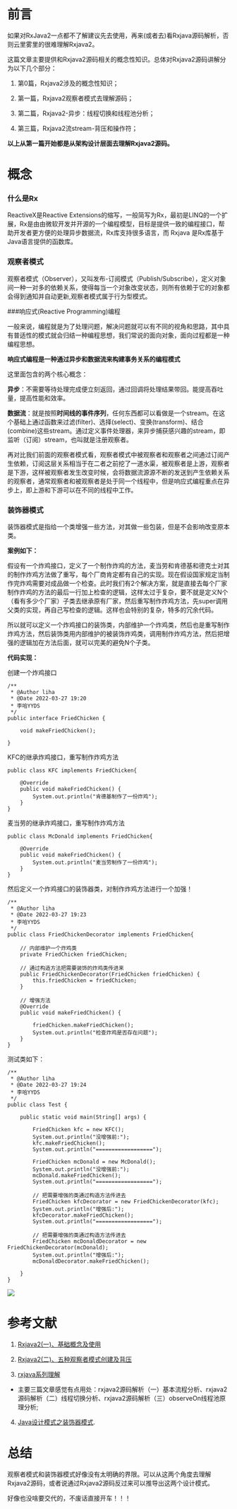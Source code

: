 # 前言 #

如果对RxJava2一点都不了解建议先去使用，再来(或者去)看Rxjava源码解析，否则云里雾里的很难理解Rxjava2。

这篇文章主要提供和Rxjava2源码相关的概念性知识。总体对Rxjava2源码讲解分为以下几个部分：

1. 第0篇，Rxjava2涉及的概念性知识；

2. 第一篇，Rxjava2观察者模式去理解源码；

3. 第二篇，Rxjava2-异步：线程切换和线程池分析；

4. 第三篇，Rxjava2流stream-背压和操作符；


**以上从第一篇开始都是从架构设计层面去理解Rxjava2源码。**


# 概念 #

### 什么是Rx

ReactiveX是Reactive Extensions的缩写，一般简写为Rx，最初是LINQ的一个扩展，Rx是由由微软开发并开源的一个编程模型，目标是提供一致的编程接口，帮助开发者更方便的处理异步数据流，Rx库支持很多语言，而 Rxjava 是Rx库基于Java语言提供的函数库。


### 观察者模式

观察者模式（Observer），又叫发布-订阅模式（Publish/Subscribe），定义对象间一种一对多的依赖关系，使得每当一个对象改变状态，则所有依赖于它的对象都会得到通知并自动更新,观察者模式属于行为型模式。

###响应式(Reactive Programming)编程

一般来说，编程就是为了处理问题，解决问题就可以有不同的视角和思路，其中具有普适性的模式就会归结一种编程思想，我们常说的面向对象，面向过程都是一种编程思想。

**响应式编程是一种通过异步和数据流来构建事务关系的编程模式**

这里面包含的两个核心概念：

**异步**：不需要等待处理完成便立刻返回，通过回调将处理结果带回。能提高吞吐量，提高性能和效率。

**数据流**：就是按照**时间线的事件序列**，任何东西都可以看做是一个stream。在这个基础上通过函数来过滤(filter)、选择(select)、变换(transform)、结合(combine)这些stream。通过定义事件处理器，来异步捕获感兴趣的stream，即监听（订阅）stream，也叫就是注册观察者。

再对比我们前面的观察者模式看，观察者模式中被观察者和观察者之间通过订阅产生依赖，订阅这层关系相当于在二者之前挖了一道水渠，被观察者是上游，观察者是下游，这样被观察者发生改变时候，会将数据流源源不断的发送到产生依赖关系的观察者，通常观察者和被观察者是处于同一个线程中，但是响应式编程重点在异步上，即上游和下游可以在不同的线程中工作。

### 装饰器模式

装饰器模式是指给一个类增强一些方法，对其做一些包装，但是不会影响改变原本类。

**案例如下：**

假设有一个炸鸡接口，定义了一个制作炸鸡的方法，麦当劳和肯德基和德克士对其的制作炸鸡方法做了重写，每个厂商肯定都有自己的实现。现在假设国家规定当制作完炸鸡需要对成品做一个检查。此时我们有2个解决方案，就是直接去每个厂家制作炸鸡的方法的最后一行加上检查的逻辑，这样太过于复杂，要不就是定义N个（看有多少个厂家）子类去继承原有厂家，然后重写制作炸鸡方法，先super调用父类的实现，再自己写检查的逻辑。这样也会特别的复杂，特多的冗余代码。

所以就可以定义一个炸鸡接口的装饰类，内部维护一个炸鸡类，然后也是重写制作炸鸡方法，然后装饰类用内部维护的被装饰炸鸡类，调用制作炸鸡方法，然后把增强的逻辑加在方法后面，就可以完美的避免N个子类。

**代码实现：**

创建一个炸鸡接口

	/**
	 * @Author liha
	 * @Date 2022-03-27 19:20
	 * 李哈YYDS
	 */
	public interface FriedChicken {
	 
	    void makeFriedChicken();
	 
	}

KFC的继承炸鸡接口，重写制作炸鸡方法

	public class KFC implements FriedChicken{
	 
	    @Override
	    public void makeFriedChicken() {
	        System.out.println("肯德基制作了一份炸鸡");
	    }
	}

麦当劳的继承炸鸡接口，重写制作炸鸡方法

	public class McDonald implements FriedChicken{
	 
	    @Override
	    public void makeFriedChicken() {
	        System.out.println("麦当劳制作了一份炸鸡");
	    }
	}

然后定义一个炸鸡接口的装饰器类，对制作炸鸡方法进行一个加强！

	/**
	 * @Author liha
	 * @Date 2022-03-27 19:23
	 * 李哈YYDS
	 */
	public class FriedChickenDecorator implements FriedChicken{
	 
	    // 内部维护一个炸鸡类
	    private FriedChicken friedChicken;
	    
	    // 通过构造方法把需要装饰的炸鸡类传进来
	    public FriedChickenDecorator(FriedChicken friedChicken) {
	        this.friedChicken = friedChicken;
	    }
	 
	    // 增强方法
	    @Override
	    public void makeFriedChicken() {
	 
	        friedChicken.makeFriedChicken();
	        System.out.println("检查炸鸡是否存在问题");
	    }
	}

测试类如下：

	/**
	 * @Author liha
	 * @Date 2022-03-27 19:24
	 * 李哈YYDS
	 */
	public class Test {
	 
	    public static void main(String[] args) {
	 
	        FriedChicken kfc = new KFC();
	        System.out.println("没增强前:");
	        kfc.makeFriedChicken();
	        System.out.println("==================");
	 
	        FriedChicken mcDonald = new McDonald();
	        System.out.println("没增强前:");
	        mcDonald.makeFriedChicken();
	        System.out.println("==================");
	        
	        // 把需要增强的类通过构造方法传进去
	        FriedChicken kfcDecorator = new FriedChickenDecorator(kfc);
	        System.out.println("增强后:");
	        kfcDecorator.makeFriedChicken();
	        System.out.println("==================");
	        
	        // 把需要增强的类通过构造方法传进去
	        FriedChicken mcDonaldDecorator = new FriedChickenDecorator(mcDonald);
	        System.out.println("增强后:");
	        mcDonaldDecorator.makeFriedChicken();
	        
	    }
	}

![](https://img-blog.csdnimg.cn/9f5ed9f1a9654fefa85f3dabb173fb0e.png?x-oss-process=image/watermark,type_d3F5LXplbmhlaQ,shadow_50,text_Q1NETiBA56iL5bqP5ZGY5p2O5ZOI,size_20,color_FFFFFF,t_70,g_se,x_16)

# 参考文献 #

1. [Rxjava2(一)、基础概念及使用](https://juejin.cn/post/6844904032625000462)

2. [Rxjava2(二)、五种观察者模式创建及背压](https://juejin.cn/post/6844904034839560206)

3. [rxjava系列理解](https://blog.csdn.net/xiaopangcame/category_11232415.html)

 - 主要三篇文章感觉有点用处：rxjava2源码解析（一）基本流程分析、rxjava2源码解析（二）线程切换分析、rxjava2源码解析（三）observeOn线程池原理分析;

4. [Java设计模式之装饰器模式](https://blog.csdn.net/qq_43799161/article/details/123767041).

# 总结 #

观察者模式和装饰器模式好像没有太明确的界限。可以从这两个角度去理解Rxjava2源码，或者说通过Rxjava2源码反过来可以推导出这两个设计模式。

好像也没啥要交代的，不废话直接开车！！！